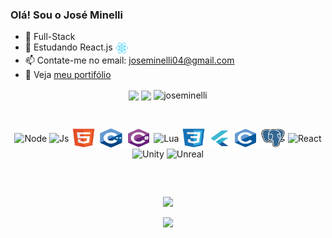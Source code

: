 ### Olá! Sou o José Minelli

- 🔭 Full-Stack
- 🌱 Estudando React.js <img align="center" alt="CSS" margin-top="-50px" height="20" width="20" src="https://raw.githubusercontent.com/devicons/devicon/master/icons/react/react-original.svg">
- 📫 Contate-me no email: joseminelli04@gmail.com
- 📒 Veja <a href="https://joseminelli.github.io/portifolio/">meu portifólio</a>
<div><p align="center">
<img align="center" height="180em" src="https://github-readme-stats.vercel.app/api?username=joseminelli&show_icons=true&theme=tokyonight&count_private=true&bg_color=00000000&hide_border=true"/>
<img align="center" height="180em" src="https://github-readme-stats.vercel.app/api/top-langs/?username=joseminelli&theme=tokyonight&bg_color=00000000&layout=compact&langs_count=168&hide_border=true"/>
<img align="center" src="https://github-readme-streak-stats.herokuapp.com/?user=joseminelli&theme=tokyonight&hide_border=true&background=EB545400&locale=pt_BR" alt="joseminelli" /></p>
</div>


<div style="display: inline_block"><br><p align="center">
  <img align="center" alt="Node" height="30" width="29" src="https://cdn.discordapp.com/attachments/933499827638124575/1171052314971357295/node.png?ex=655b4674&is=6548d174&hm=f90277cfc31158024eca04c4cf802f9f1bd930d0f83d8cf4216be4b7ed3072f3&">
  <img align="center" alt="Js" height="29" width="29" src="https://cdn.discordapp.com/attachments/933499827638124575/1160751985809698926/js.png?ex=6535cd87&is=65235887&hm=531d29e0ff095c4884c88374ceab476add62ca0699500bbb83b35754f4de2dfd&">
  <img align="center" alt="HTML" height="30" width="40" src="https://raw.githubusercontent.com/devicons/devicon/master/icons/html5/html5-original.svg">
  <img align="center" alt="C++" height="30" width="40" src="https://raw.githubusercontent.com/devicons/devicon/master/icons/cplusplus/cplusplus-original.svg">
  <img align="center" alt="C#" height="30" width="40" src="https://raw.githubusercontent.com/devicons/devicon/master/icons/csharp/csharp-original.svg">
  <img align="center" alt="Lua" height="30" width="29" src="https://cdn.discordapp.com/attachments/933499827638124575/1160750763568533574/lua2.png?ex=6535cc63&is=65235763&hm=b327fb1ec4437c8749b0a166f60b2e0d8d99f1ffcb1c956119ccf4622cb691a8&">
  <img align="center" alt="CSS" height="30" width="40" src="https://raw.githubusercontent.com/devicons/devicon/master/icons/css3/css3-original.svg">
  <img align="center" alt="flutter" height="25" width="35" src="https://github.com/devicons/devicon/blob/master/icons/flutter/flutter-original.svg">
  <img align="center" alt="C" height="30" width="40" src="https://raw.githubusercontent.com/devicons/devicon/master/icons/c/c-original.svg">
  <img align="center" alt="PostgreSQL" height="30" width="40" src="https://github.com/devicons/devicon/blob/master/icons/postgresql/postgresql-original.svg">
  <img align="center" alt="React" height="30" width="29" src="https://cdn.discordapp.com/attachments/933499827638124575/1160750132329975828/react.png?ex=6535cbcd&is=652356cd&hm=c8509e2463d80f344c64a21af6e3a77a81170e2f0b0fa481dc0cd0fcb47d8ec9&">
  <img align="center" alt="Unity" height="30" width="29" src="https://cdn.discordapp.com/attachments/933499827638124575/1160748862013710447/unity.png?ex=6535ca9e&is=6523559e&hm=dd6d467b3d35e092ed03c7e51a47ffbdb0e585f36466190c27fdbbc46aa23587&">
  <img align="center" alt="Unreal" height="30" width="30" src="https://media.discordapp.net/attachments/933499827638124575/1171051192177147974/unreal.png?ex=655b4569&is=6548d069&hm=20a4e76763a3137ee62efa88c3ee4c305179fefeaa05eea8160a5df2d450d7ac&"></p>
</div>

##
<div style="display: inline_block"><br><p align="center">
  <p align="center"><a href="https://instagram.com/joseminelli_" target="_blank"><img src="https://img.shields.io/badge/-Instagram-%23E4405F?style=for-the-badge&logo=instagram&logoColor=white"> </p>
  <p align="center"><a href="https://www.linkedin.com/in/joseminelli" target="_blank"><img src="https://img.shields.io/badge/-Linkedin-%23E4405F?style=for-the-badge&logo=linkedin&logoColor=white&labelColor=0e76a8&color=0e76a8" target="_blank"></a></p>
</div>
